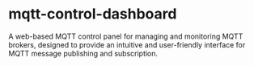 # mqtt-control-dashboard
A web-based MQTT control panel for managing and monitoring MQTT brokers, designed to provide an intuitive and user-friendly interface for MQTT message publishing and subscription.
